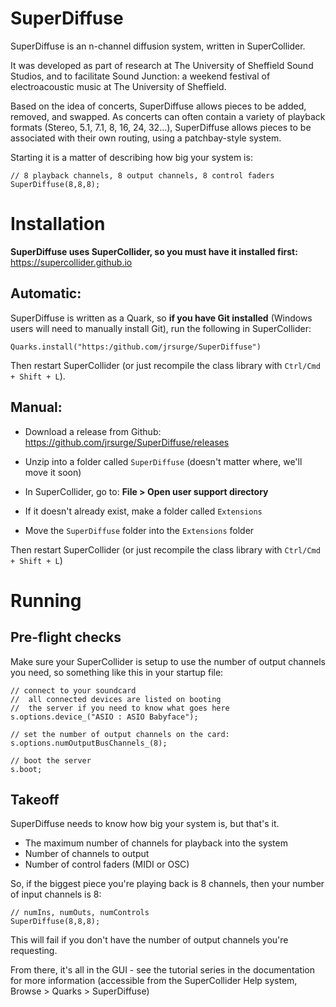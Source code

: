 # SuperDiffuse
SuperDiffuse is an n-channel diffusion system, written in SuperCollider.

It was developed as part of research at The University of Sheffield Sound Studios, and to facilitate Sound Junction: a weekend festival of electroacoustic music at The University of Sheffield.

Based on the idea of concerts, SuperDiffuse allows pieces to be added, removed, and swapped. As concerts can often contain a variety of playback formats (Stereo, 5.1, 7.1, 8, 16, 24, 32...), SuperDiffuse allows pieces to be associated with their own routing, using a patchbay-style system.

Starting it is a matter of describing how big your system is:

```supercollider
// 8 playback channels, 8 output channels, 8 control faders
SuperDiffuse(8,8,8);
```

# Installation

__SuperDiffuse uses SuperCollider, so you must have it installed first:__
https://supercollider.github.io

## Automatic:
SuperDiffuse is written as a Quark, so __if you have Git installed__ (Windows users will need to manually install Git), run the following in SuperCollider:

```supercollider
Quarks.install("https:/github.com/jrsurge/SuperDiffuse")
```

Then restart SuperCollider (or just recompile the class library with `Ctrl/Cmd + Shift + L`).

## Manual:
* Download a release from Github:
https://github.com/jrsurge/SuperDiffuse/releases

* Unzip into a folder called `SuperDiffuse` (doesn't matter where, we'll move it soon)

* In SuperCollider, go to: __File > Open user support directory__

* If it doesn't already exist, make a folder called `Extensions`

* Move the `SuperDiffuse` folder into the `Extensions` folder

Then restart SuperCollider (or just recompile the class library with `Ctrl/Cmd + Shift + L`)

# Running

## Pre-flight checks
Make sure your SuperCollider is setup to use the number of output channels you need, so something like this in your startup file:
```supercollider
// connect to your soundcard
//  all connected devices are listed on booting
//  the server if you need to know what goes here
s.options.device_("ASIO : ASIO Babyface");

// set the number of output channels on the card:
s.options.numOutputBusChannels_(8);

// boot the server
s.boot;
```

## Takeoff
SuperDiffuse needs to know how big your system is, but that's it.

* The maximum number of channels for playback into the system
* Number of channels to output
* Number of control faders (MIDI or OSC)

So, if the biggest piece you're playing back is 8 channels, then your number of input channels is 8:

```supercollider
// numIns, numOuts, numControls
SuperDiffuse(8,8,8);
```

This will fail if you don't have the number of output channels you're requesting.

From there, it's all in the GUI - see the tutorial series in the documentation for more information (accessible from the SuperCollider Help system, Browse > Quarks > SuperDiffuse)

